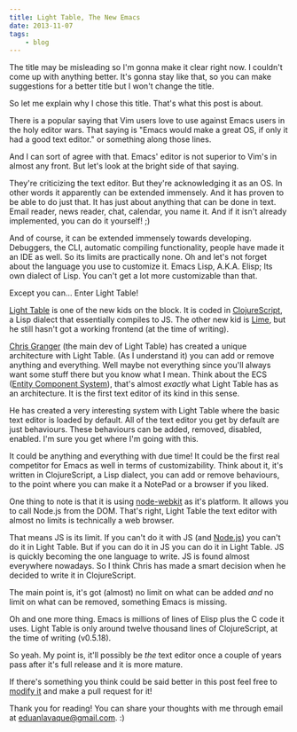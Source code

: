 ```yaml
---
title: Light Table, The New Emacs
date: 2013-11-07
tags:
    - blog
---
```

The title may be misleading so I'm gonna make it clear right now. I couldn't come up with anything better. It's gonna stay like that, so you can make suggestions for a better title but I won't change the title.

So let me explain why I chose this title. That's what this post is about.

There is a popular saying that Vim users love to use against Emacs users in the holy editor wars. That saying is "Emacs would make a great OS, if only it had a good text editor." or something along those lines.

And I can sort of agree with that. Emacs' editor is not superior to Vim's in almost any front. But let's look at the bright side of that saying.

They're criticizing the text editor. But they're acknowledging it as an OS. In other words it apparently can be extended immensely. And it has proven to be able to do just that. It has just about anything that can be done in text. Email reader, news reader, chat, calendar, you name it. And if it isn't already implemented, you can do it yourself! ;)

And of course, it can be extended immensely towards developing. Debuggers, the CLI, automatic compiling functionality, people have made it an IDE as well. So its limits are practically none. Oh and let's not forget about the language you use to customize it. Emacs Lisp, A.K.A. Elisp; Its own dialect of Lisp. You can't get a lot more customizable than that.

Except you can... Enter Light Table!

[Light Table](http://www.lighttable.com/) is one of the new kids on the block. It is coded in [ClojureScript](http://clojure.org/clojurescript), a Lisp dialect that essentially compiles to JS. The other new kid is [Lime](https://github.com/limetext/lime), but he still hasn't got a working frontend (at the time of writing).

[Chris Granger](http://www.chris-granger.com/) (the main dev of Light Table) has created a unique architecture with Light Table. (As I understand it) you can add or remove anything and everything. Well maybe not everything since you'll always want some stuff there but you know what I mean. Think about the ECS ([Entity Component System](http://en.wikipedia.org/wiki/Entity_component_system)), that's almost *exactly* what Light Table has as an architecture. It is the first text editor of its kind in this sense.

He has created a very interesting system with Light Table where the basic text editor is loaded by default. All of the text editor you get by default are just behaviours. These behaviours can be added, removed, disabled, enabled. I'm sure you get where I'm going with this.

It could be anything and everything with due time! It could be the first real competitor for Emacs as well in terms of customizability. Think about it, it's written in ClojureScript, a Lisp dialect, you can add or remove behaviours, to the point where you can make it a NotePad or a browser if you liked.

One thing to note is that it is using [node-webkit](https://github.com/rogerwang/node-webkit) as it's platform. It allows you to call Node.js from the DOM. That's right, Light Table the text editor with almost no limits is technically a web browser.

That means JS is its limit. If you can't do it with JS (and [Node.js](http://nodejs.org/)) you can't do it in Light Table. But if you can do it in JS you can do it in Light Table. JS is quickly becoming the one language to write. JS is found almost everywhere nowadays. So I think Chris has made a smart decision when he decided to write it in ClojureScript.

The main point is, it's got (almost) no limit on what can be added *and* no limit on what can be removed, something Emacs is missing.

Oh and one more thing. Emacs is millions of lines of Elisp plus the C code it uses. Light Table is only around twelve thousand lines of ClojureScript, at the time of writing (v0.5.18).

So yeah. My point is, it'll possibly be *the* text editor once a couple of years pass after it's full release and it is more mature.

If there's something you think could be said better in this post feel free to [modify it](https://github.com/Greduan/eduantech.docpad/blob/master/src/render/posts/light-table-the-new-emacs.html.md) and make a pull request for it!

Thank you for reading! You can share your thoughts with me through email at <eduanlavaque@gmail.com>. :)
